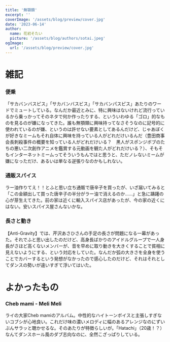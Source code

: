 ```yaml
---
title: '無顎類'
excerpt: ''
coverImage: '/assets/blog/preview/cover.jpg'
date: '2023-06-14'
author:
  name: 花初そたい
  picture: '/assets/blog/authors/sotai.jpeg'
ogImage:
  url: '/assets/blog/preview/cover.jpg'
---
```

# 雑記
### 便乗
「サカバンバスピス」「サカバンバスビス」「サカバンパスピス」あたりのワードでミュートしている。なんだか最近とみに、特に興味はないけれど流行っているから乗っかってそのネタで何か作ったりする、といういわゆる「ゴロ」的なものを見るのが嫌になってきた。誰も無顎類に興味持ってなさそうなのに記号的に使われているのが嫌、というのは許せない要素としてあるんだけど、じゃあぼくが好きなミームもそれ自体に興味を持っている人がどれだけいるんだ（豊田商事会長刺殺事件の概要を知っている人がどれだけいる？　黒人がスポンジボブのたちの悪い二次創作アニメを鑑賞する元動画を観た人がどれだけいる？）、そもそもインターネットミームってそういうもんではと思うと、ただノレないミームが嫌になっただけ、あるいは単なる逆張りなのかもしれない。

### 通販スパイス
ラー油作りてえ！！とふと思い立ち通販で唐辛子を買ったが、いざ届いてみると「この金額出して買った唐辛子の半分がラー油で消えるのか……」と急に躊躇の心が芽生えてきた。前の家は近くに輸入スパイス店があったが、今の家の近くにはない。安いスパイス屋さんないかな。

### 長さと動き
【Anti-Gravity】では、芹沢あさひさんの手足の長さが問題になる一幕があった。それでふと思い出したのだけど、高身長ばかりのアイドルグループで一人身長がさほど高くないメンバーが、音を早めに取り動きを大きくすることで貧相に見えないようにする、という対応をしていた。なんだか弧の大きさを全身を使うことでカバーするという発想がなかったので感心したのだけど、それはそれとしてダンスの勢いが違いすぎて浮いてはいた。

# よかったもの
### Cheb mami - Meli Meli
ライの大家Cheb mamiのアルバム。中性的なハイトーンボイスと主張しすぎないコブシが心地良い。これだけ味の濃いメロディに幅のあるアレンジなのにずいぶんサラッと聴かせるな。そのあたりが特徴らしいが。「Hatachi」（20歳！？）なんてダンスホール風のダブ志向なのに、全然こざっぱりしている。